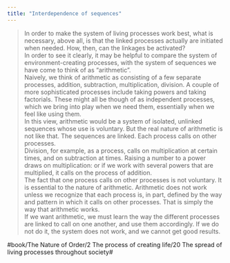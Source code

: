 ```yaml
---
title: "Interdependence of sequences"
---
```


> In order to make the system of living processes work best, what is necessary, above all, is that the linked processes actually are initiated when needed. How, then, can the linkages be activated?  
> In order to see it clearly, it may be helpful to compare the system of environment-creating processes, with the system of sequences we have come to think of as “arithmetic”.  
> Naively, we think of arithmetic as consisting of a few separate processes, addition, subtraction, multiplication, division. A couple of more sophisticated processes include taking powers and taking factorials. These might all be though of as independent processes, which we bring into play when we need them, essentially when we feel like using them.   
> In this view, arithmetic would be a system of isolated, unlinked sequences whose use is voluntary. But the real nature of arithmetic is not like that. The sequences are linked. Each process calls on other processes.   
> Division, for example, as a process, calls on multiplication at certain times, and on subtraction at times. Raising a number to a power draws on multiplication: or if we work with several powers that are multiplied, it calls on the process of addition.  
> The fact that one process calls on other processes is not voluntary. It is essential to the nature of arithmetic. Arithmetic does not work unless we recognize that each process is, in part, defined by the way and pattern in which it calls on other processes. That is simply the way that arithmetic works.  
> If we want arithmetic, we must learn the way the different processes are linked to call on one another, and use them accordingly. If we do not do it, the system does not work, and we cannot get good results.  

#book/The Nature of Order/2 The process of creating life/20 The spread of living processes throughout society#